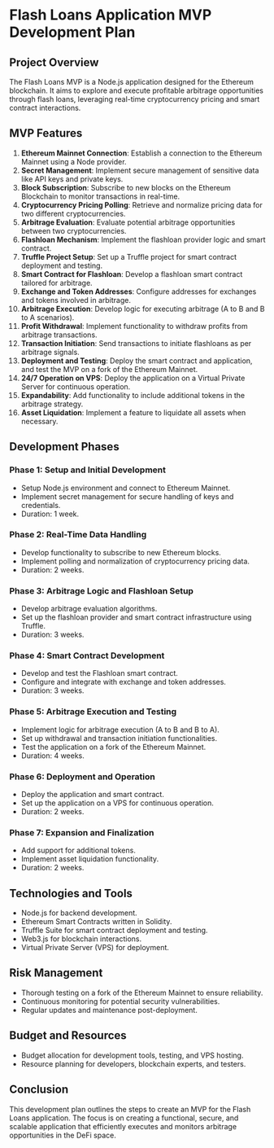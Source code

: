 # Flash Loans Application MVP Development Plan

## Project Overview
The Flash Loans MVP is a Node.js application designed for the Ethereum blockchain. It aims to explore and execute profitable arbitrage opportunities through flash loans, leveraging real-time cryptocurrency pricing and smart contract interactions.

## MVP Features
1. **Ethereum Mainnet Connection**: Establish a connection to the Ethereum Mainnet using a Node provider.
2. **Secret Management**: Implement secure management of sensitive data like API keys and private keys.
3. **Block Subscription**: Subscribe to new blocks on the Ethereum Blockchain to monitor transactions in real-time.
4. **Cryptocurrency Pricing Polling**: Retrieve and normalize pricing data for two different cryptocurrencies.
5. **Arbitrage Evaluation**: Evaluate potential arbitrage opportunities between two cryptocurrencies.
6. **Flashloan Mechanism**: Implement the flashloan provider logic and smart contract.
7. **Truffle Project Setup**: Set up a Truffle project for smart contract deployment and testing.
8. **Smart Contract for Flashloan**: Develop a flashloan smart contract tailored for arbitrage.
9. **Exchange and Token Addresses**: Configure addresses for exchanges and tokens involved in arbitrage.
10. **Arbitrage Execution**: Develop logic for executing arbitrage (A to B and B to A scenarios).
11. **Profit Withdrawal**: Implement functionality to withdraw profits from arbitrage transactions.
12. **Transaction Initiation**: Send transactions to initiate flashloans as per arbitrage signals.
13. **Deployment and Testing**: Deploy the smart contract and application, and test the MVP on a fork of the Ethereum Mainnet.
14. **24/7 Operation on VPS**: Deploy the application on a Virtual Private Server for continuous operation.
15. **Expandability**: Add functionality to include additional tokens in the arbitrage strategy.
16. **Asset Liquidation**: Implement a feature to liquidate all assets when necessary.

## Development Phases

### Phase 1: Setup and Initial Development
- Setup Node.js environment and connect to Ethereum Mainnet.
- Implement secret management for secure handling of keys and credentials.
- Duration: 1 week.

### Phase 2: Real-Time Data Handling
- Develop functionality to subscribe to new Ethereum blocks.
- Implement polling and normalization of cryptocurrency pricing data.
- Duration: 2 weeks.

### Phase 3: Arbitrage Logic and Flashloan Setup
- Develop arbitrage evaluation algorithms.
- Set up the flashloan provider and smart contract infrastructure using Truffle.
- Duration: 3 weeks.

### Phase 4: Smart Contract Development
- Develop and test the Flashloan smart contract.
- Configure and integrate with exchange and token addresses.
- Duration: 3 weeks.

### Phase 5: Arbitrage Execution and Testing
- Implement logic for arbitrage execution (A to B and B to A).
- Set up withdrawal and transaction initiation functionalities.
- Test the application on a fork of the Ethereum Mainnet.
- Duration: 4 weeks.

### Phase 6: Deployment and Operation
- Deploy the application and smart contract.
- Set up the application on a VPS for continuous operation.
- Duration: 2 weeks.

### Phase 7: Expansion and Finalization
- Add support for additional tokens.
- Implement asset liquidation functionality.
- Duration: 2 weeks.

## Technologies and Tools
- Node.js for backend development.
- Ethereum Smart Contracts written in Solidity.
- Truffle Suite for smart contract deployment and testing.
- Web3.js for blockchain interactions.
- Virtual Private Server (VPS) for deployment.

## Risk Management
- Thorough testing on a fork of the Ethereum Mainnet to ensure reliability.
- Continuous monitoring for potential security vulnerabilities.
- Regular updates and maintenance post-deployment.

## Budget and Resources
- Budget allocation for development tools, testing, and VPS hosting.
- Resource planning for developers, blockchain experts, and testers.

## Conclusion
This development plan outlines the steps to create an MVP for the Flash Loans application. The focus is on creating a functional, secure, and scalable application that efficiently executes and monitors arbitrage opportunities in the DeFi space.
